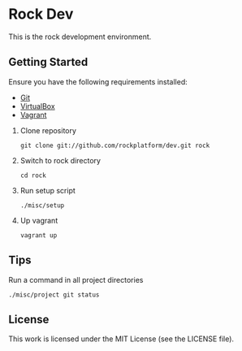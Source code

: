 Rock Dev
========

This is the rock development environment.

## Getting Started

Ensure you have the following requirements installed:

 * [Git](http://git-scm.com/)
 * [VirtualBox](https://www.virtualbox.org/)
 * [Vagrant](http://vagrantup.com/)

 1. Clone repository

        git clone git://github.com/rockplatform/dev.git rock

 1. Switch to rock directory

        cd rock

 1. Run setup script

        ./misc/setup

 1. Up vagrant

        vagrant up

## Tips

Run a command in all project directories

    ./misc/project git status

## License

This work is licensed under the MIT License (see the LICENSE file).
